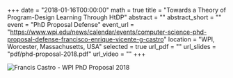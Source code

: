 +++
date = "2018-01-16T00:00:00"
math = true
title = "Towards a Theory of Program-Design Learning Through HtDP"
abstract = ""
abstract_short = ""
event = "PhD Proposal Defense"
event_url = "https://www.wpi.edu/news/calendar/events/computer-science-phd-proposal-defense-francisco-enrique-vicente-g-castro"
location = "WPI, Worcester, Massachusetts, USA"
selected = true
url_pdf = ""
url_slides = "pdf/phd-proposal-2018.pdf"
url_video = ""
+++

![Francis Castro - WPI PhD Proposal 2018](/img/phd-proposal-2018.jpg)
